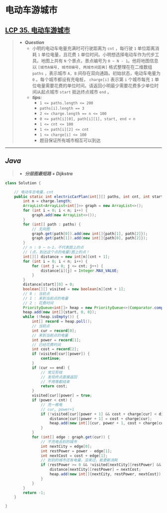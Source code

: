 # 电动车游城市

## [LCP 35. 电动车游城市](https://leetcode.cn/problems/DFPeFJ/)

> - ***Question***
>   - 小明的电动车电量充满时可行驶距离为 `cnt` ，每行驶 `1` 单位距离消耗 `1` 单位电量，且花费 `1` 单位时间。小明想选择电动车作为代步工具。地图上共有 `N` 个景点，景点编号为 `0 ~ N - 1`。他将地图信息以 `[城市A编号, 城市B编号, 两城市间距离]` 格式整理在在二维数组 `paths` ，表示城市 `A, B` 间存在双向通路。初始状态，电动车电量为 `0` 。每个城市都设有充电桩， `charge[i]` 表示第 `i` 个城市每充 `1` 单位电量需要花费的单位时间。请返回小明最少需要花费多少单位时间从起点城市 `start` 抵达终点城市 `end` 。
>   - ***tips:***
>     - `1 <= paths.length <= 200`
>     - `paths[i].length == 3`
>     - `2 <= charge.length == n <= 100`
>     - `0 <= path[i][0], path[i][1], start, end < n`
>     - `1 <= cnt <= 100`
>     - `1 <= path[i][2] <= cnt`
>     - `1 <= charge[i] <= 100`
>     - 题目保证所有城市相互可以到达

---

## *Java*

> - ***分层图最短路 + Dijkstra***

```java
class Solution {

    // 电动车总电量，cnt
    public static int electricCarPlan(int[][] paths, int cnt, int start, int end, int[] charge) {
        int n = charge.length;
        ArrayList<ArrayList<int[]>> graph = new ArrayList<>();
        for (int i = 0; i < n; i++) {
            graph.add(new ArrayList<>());
        }
        for (int[] path : paths) {
            // 无向图
            graph.get(path[0]).add(new int[]{path[1], path[2]});
            graph.get(path[1]).add(new int[]{path[0], path[2]});
        }
        // n : 0 ~ n-1，不代表图上的点
        // (点，到达这个点的电量)图上的点！
        int[][] distance = new int[n][cnt + 1];
        for (int i = 0; i < n; i++) {
            for (int j = 0; j <= cnt; j++) {
                distance[i][j] = Integer.MAX_VALUE;
            }
        }
        distance[start][0] = 0;
        boolean[][] visited = new boolean[n][cnt + 1];
        // 0 : 当前点
        // 1 : 来到当前点的电量
        // 2 : 花费时间
        PriorityQueue<int[]> heap = new PriorityQueue<>(Comparator.comparingInt(a -> a[2]));
        heap.add(new int[]{start, 0, 0});
        while (!heap.isEmpty()) {
            int[] record = heap.poll();
            // 当前点
            int cur = record[0];
            // 来到当前点的电量
            int power = record[1];
            // 已经花费时间
            int cost = record[2];
            if (visited[cur][power]) {
                continue;
            }
            if (cur == end) {
                // 常见剪枝
                // 发现终点直接返回
                // 不用等都结束
                return cost;
            }
            visited[cur][power] = true;
            if (power < cnt) {
                // 充一格电
                // cur, power+1
                if (!visited[cur][power + 1] && cost + charge[cur] < distance[cur][power + 1]) {
                    distance[cur][power + 1] = cost + charge[cur];
                    heap.add(new int[]{cur, power + 1, cost + charge[cur]});
                }
            }
            for (int[] edge : graph.get(cur)) {
                // 不充电去别的城市
                int nextCity = edge[0];
                int restPower = power - edge[1];
                int nextCost = cost + edge[1];
                // 到别的城市还有电量，没来过，能更新消耗
                if (restPower >= 0 && !visited[nextCity][restPower] && nextCost < distance[nextCity][restPower]) {
                    distance[nextCity][restPower] = nextCost;
                    heap.add(new int[]{nextCity, restPower, nextCost});
                }
            }
        }
        return -1;
    }

}
```
